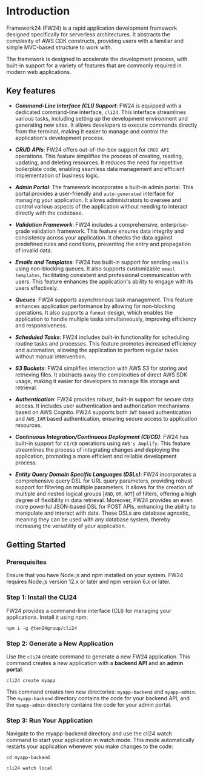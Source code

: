 # Introduction

Framework24 (FW24) is a rapid application development framework designed specifically for serverless architectures. It abstracts the complexity of AWS CDK constructs, providing users with a familiar and simple MVC-based structure to work with.

The framework is designed to accelerate the development process, with built-in support for a variety of features that are commonly required in modern web applications.

## Key features

- ***Command-Line Interface (CLI) Support***: FW24 is equipped with a dedicated command-line interface, `cli24`. This interface streamlines various tasks, including setting up the development environment and generating new sites. It allows developers to execute commands directly from the terminal, making it easier to manage and control the application's development process.

- ***CRUD APIs***: FW24 offers out-of-the-box support for `CRUD API` operations. This feature simplifies the process of creating, reading, updating, and deleting resources. It reduces the need for repetitive boilerplate code, enabling seamless data management and efficient implementation of business logic.

- ***Admin Portal***: The framework incorporates a built-in admin portal. This portal provides a user-friendly and `auto-generated` interface for managing your application. It allows administrators to oversee and control various aspects of the application without needing to interact directly with the codebase.

- ***Validation Framework***: FW24 includes a comprehensive, enterprise-grade validation framework. This feature ensures data integrity and consistency across your application. It checks the data against predefined rules and conditions, preventing the entry and propagation of invalid data.

- ***Emails and Templates***: FW24 has built-in support for sending `emails` using non-blocking queues. It also supports customizable `email templates`, facilitating consistent and professional communication with users. This feature enhances the application's ability to engage with its users effectively.

- ***Queues***: FW24 supports asynchronous task management. This feature enhances application performance by allowing for non-blocking operations. It also supports a `fanout` design, which enables the application to handle multiple tasks simultaneously, improving efficiency and responsiveness.

- ***Scheduled Tasks***: FW24 includes built-in functionality for scheduling routine tasks and processes. This feature promotes increased efficiency and automation, allowing the application to perform regular tasks without manual intervention.

- ***S3 Buckets***: FW24 simplifies interaction with AWS S3 for storing and retrieving files. It abstracts away the complexities of direct AWS SDK usage, making it easier for developers to manage file storage and retrieval.

- ***Authentication***: FW24 provides robust, built-in support for secure data access. It includes user authentication and authorization mechanisms based on AWS Cognito. FW24 supports both `JWT` based authentication and `AWS_IAM` based authentication, ensuring secure access to application resources.

- ***Continuous Integration/Continuous Deployment (CI/CD)***: FW24 has built-in support for `CI/CD` operations using `AWS's Amplify`. This feature streamlines the process of integrating changes and deploying the application, promoting a more efficient and reliable development process.

- ***Entity Query Domain Specific Languages (DSLs)***: FW24 incorporates a comprehensive query DSL for URL query parameters, providing robust support for filtering on multiple parameters. It allows for the creation of multiple and nested logical groups [`AND`, `OR`, `NOT`] of filters, offering a high degree of flexibility in data retrieval. Moreover, FW24 provides an even more powerful JSON-based DSL for POST APIs, enhancing the ability to manipulate and interact with data. These DSLs are database agnostic, meaning they can be used with any database system, thereby increasing the versatility of your application.

## Getting Started

### Prerequisites

Ensure that you have Node.js and npm installed on your system. FW24 requires Node.js version 12.x or later and npm version 6.x or later.

### Step 1: Install the CLI24

FW24 provides a command-line interface (CLI) for managing your applications. Install it using npm:

```shell
npm i -g @ten24group/cli24
```

### Step 2: Generate a New Application

Use the `cli24` create command to generate a new FW24 application. This command creates a new application with a **backend API** and an **admin portal**:

```shell
cli24 create myapp
```

This command creates two new directories: `myapp-backend` and `myapp-admin`. The `myapp-backend` directory contains the code for your backend API, and the `myapp-admin` directory contains the code for your admin portal.

### Step 3: Run Your Application

Navigate to the myapp-backend directory and use the cli24 watch command to start your application in watch mode. This mode automatically restarts your application whenever you make changes to the code:

```shell
cd myapp-backend

cli24 watch local
```
